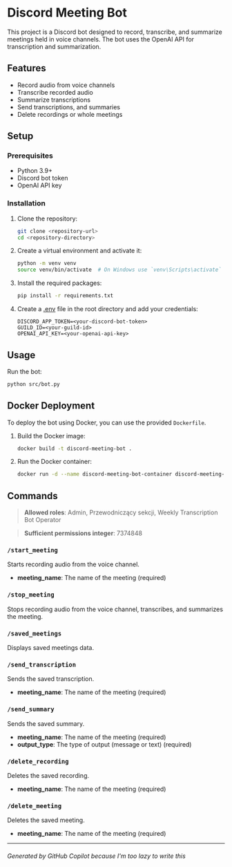 # Discord Meeting Bot

This project is a Discord bot designed to record, transcribe, and summarize meetings held in voice channels. The bot uses the OpenAI API for transcription and summarization.

## Features

- Record audio from voice channels
- Transcribe recorded audio
- Summarize transcriptions
- Send transcriptions, and summaries
- Delete recordings or whole meetings

## Setup

### Prerequisites

- Python 3.9+
- Discord bot token
- OpenAI API key

### Installation

1. Clone the repository:

    ```sh
    git clone <repository-url>
    cd <repository-directory>
    ```

2. Create a virtual environment and activate it:

    ```sh
    python -m venv venv
    source venv/bin/activate  # On Windows use `venv\Scripts\activate`
    ```

3. Install the required packages:

    ```sh
    pip install -r requirements.txt
    ```

4. Create a [.env](http://_vscodecontentref_/1) file in the root directory and add your credentials:

    ```env
    DISCORD_APP_TOKEN=<your-discord-bot-token>
    GUILD_ID=<your-guild-id>
    OPENAI_API_KEY=<your-openai-api-key>
    ```

## Usage

Run the bot:

```sh
python src/bot.py
```

## Docker Deployment

To deploy the bot using Docker, you can use the provided `Dockerfile`.

1. Build the Docker image:

    ```sh
    docker build -t discord-meeting-bot .
    ```

2. Run the Docker container:

    ```sh
    docker run -d --name discord-meeting-bot-container discord-meeting-bot
    ```

## Commands

> **Allowed roles**: Admin, Przewodniczący sekcji, Weekly Transcription Bot Operator

> **Sufficient permissions integer**: 7374848

### `/start_meeting`

Starts recording audio from the voice channel.

- **meeting_name**: The name of the meeting (required)

### `/stop_meeting`

Stops recording audio from the voice channel, transcribes, and summarizes the meeting.

### `/saved_meetings`

Displays saved meetings data.

### `/send_transcription`

Sends the saved transcription.

- **meeting_name**: The name of the meeting (required)

### `/send_summary`

Sends the saved summary.

- **meeting_name**: The name of the meeting (required)
- **output_type**: The type of output (message or text) (required)

### `/delete_recording`

Deletes the saved recording.

- **meeting_name**: The name of the meeting (required)

### `/delete_meeting`

Deletes the saved meeting.

- **meeting_name**: The name of the meeting (required)

---

###### Generated by GitHub Copilot because I'm too lazy to write this
